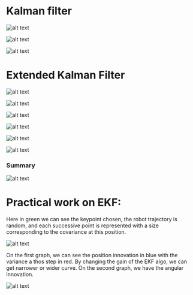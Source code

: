# Kalman filter

![alt text](EKF/images/kalman_filter.png)

![alt text](EKF/images/design_1.png)

![alt text](EKF/images/design_2.png)

# Extended Kalman Filter

![alt text](EKF/images/ekf.png)

![alt text](EKF/images/ekf_2.png)

![alt text](EKF/images/EKF_3.png)

![alt text](EKF/images/EKF_4.png)

![alt text](EKF/images/ekf_5.png)

![alt text](EKF/images/ekf_6.png)

### Summary

![alt text](EKF/images/ekf_8.png)

# Practical work on EKF:

Here in green we can see the keypoint chosen, the robot trajectory is random, and each successive point is represented with a size corresponding to the covariance at this position.

![alt text](EKF/images/Figure_1.png)

On the first graph, we can see the position innovation in blue with the variance a thos step in red. By changing the gain of the EKF algo, we can get narrower or wider curve.
On the second graph, we have the angular innovation.

![alt text](EKF/images/Figure_2.png)

